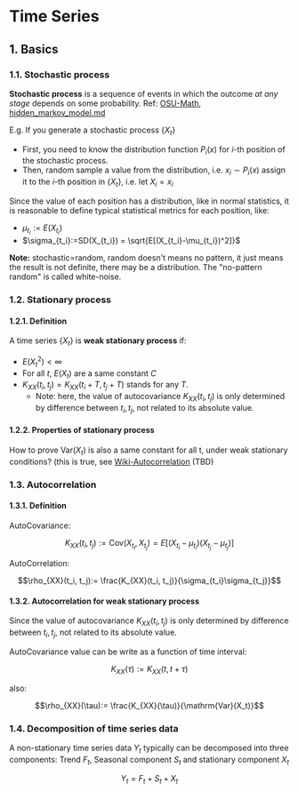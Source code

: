 # Time Series

## 1. Basics


### 1.1. Stochastic process

**Stochastic process** is a sequence of events in which the outcome *at any stage* depends on some probability. Ref: [OSU-Math](https://people.math.osu.edu/husen.1/teaching/571/markov_1.pdf), [hidden_markov_model.md](../../natural_language_processing/hidden_markov_model.md)

E.g. If you generate a stochastic process $\{X_t\}$
- First, you need to know the distribution function $P_i(x)$ for $i$-th position of the stochastic process.
- Then, random sample a value from the distribution, i.e. $x_i \sim P_i(x)$ assign it to the $i$-th position in $\{X_t\}$, i.e. let $X_i = x_i$



<!-- - Before final observation, each position in the series is random value, not definite, though follow some certain distribution.
- I.e. This means if you generated the data at different time, the series you get is different. -->
Since the value of each position has a distribution, like in normal statistics, it is reasonable to define typical statistical metrics for each position, like:

- $\mu_{t_i} := E(X_{t_i})$
- $\sigma_{t_i}:=SD(X_{t_i}) = \sqrt{E[(X_{t_i}-\mu_{t_i})^2]}$


**Note:** stochastic=random, random doesn't means no pattern, it just means the result is not definite, there may be a distribution. The "no-pattern random" is called white-noise.

### 1.2. Stationary process

#### 1.2.1. Definition

A time series $\{X_t\}$ is **weak stationary process** if:

- $E(X^2_t)<\infty$
- For all $t$, $E(X_t)$ are a same constant $C$
-  $K_{XX}(t_i, t_j) = K_{XX}(t_i+T, t_j+T)$ stands for any $T$.
   -  Note: here, the value of autocovariance $K_{XX}(t_i, t_j)$ is only determined by difference between $t_i,t_j$, not related to its absolute value.

#### 1.2.2. Properties of stationary process

How to prove $\mathrm{Var}(X_t)$ is also a same constant for all t, under weak stationary conditions? (this is true, see [Wiki-Autocorrelation](https://en.wikipedia.org/wiki/Autocorrelation) (TBD)



### 1.3. Autocorrelation

#### 1.3.1. Definition

AutoCovariance: 

$$K_{XX}(t_i, t_j):= \mathrm{Cov}(X_{t_i},X_{t_j}) = E[(X_{t_i} - \mu_{t_i})(X_{t_j} - \mu_{t_j})]$$

AutoCorrelation: 
    
$$\rho_{XX}(t_i, t_j):= \frac{K_{XX}(t_i, t_j)}{\sigma_{t_i}\sigma_{t_j}}$$

#### 1.3.2. Autocorrelation for weak stationary process

Since the value of autocovariance $K_{XX}(t_i, t_j)$ is only determined by difference between $t_i,t_j$, not related to its absolute value.

AutoCovariance value can be write as a function of time interval: 
      
$$K_{XX}(\tau):=K_{XX}(t,t+\tau)$$

also:

$$\rho_{XX}(\tau):= \frac{K_{XX}(\tau)}{\mathrm{Var}(X_t)}$$

### 1.4. Decomposition of time series data

A non-stationary time series data $Y_t$ typically can be decomposed into three components: Trend $F_t$, Seasonal component $S_t$ and stationary component $X_t$

$$Y_t =F_t+ S_t+ X_t$$


